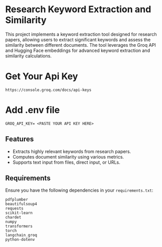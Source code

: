 # Research Keyword Extraction and Similarity

This project implements a keyword extraction tool designed for research papers, allowing users to extract significant keywords and assess the similarity between different documents. The tool leverages the Groq API and Hugging Face embeddings for advanced keyword extraction and similarity calculations.

# Get Your Api Key
```https://console.groq.com/docs/api-keys```

# Add .env file
```GROQ_API_KEY= <PASTE YOUR API KEY HERE>```

## Features

- Extracts highly relevant keywords from research papers.
- Computes document similarity using various metrics.
- Supports text input from files, direct input, or URLs.

## Requirements

Ensure you have the following dependencies in your `requirements.txt`:

```plaintext
pdfplumber
beautifulsoup4
requests
scikit-learn
chardet
numpy
transformers
torch
langchain_groq
python-dotenv
```
